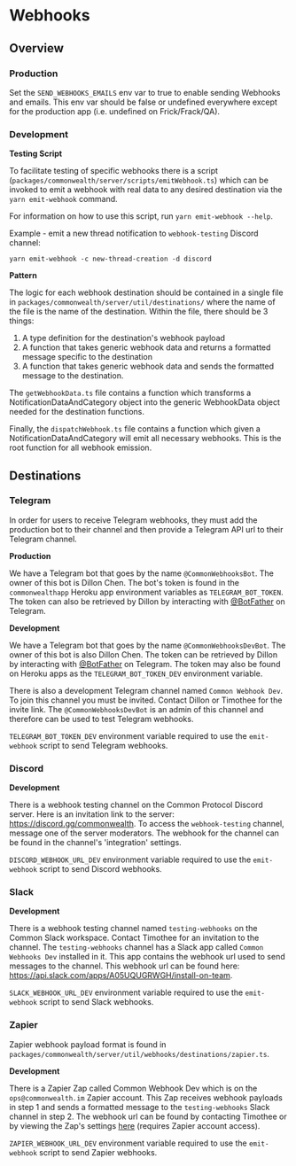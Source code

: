 # Webhooks
## Overview
### Production
Set the `SEND_WEBHOOKS_EMAILS` env var to true to enable sending Webhooks and emails. This env var should be false
or undefined everywhere except for the production app (i.e. undefined on Frick/Frack/QA).

### Development
**Testing Script**

To facilitate testing of specific webhooks there is a script (`packages/commonwealth/server/scripts/emitWebhook.ts`)
which can be invoked to emit a webhook with real data to any desired destination via the `yarn emit-webhook` command.

For information on how to use this script, run `yarn emit-webhook --help`.

Example - emit a new thread notification to `webhook-testing` Discord channel:
```
yarn emit-webhook -c new-thread-creation -d discord
```

**Pattern**

The logic for each webhook destination should be contained in a single file in 
`packages/commonwealth/server/util/destinations/` where the name of the file is the name of the destination.
Within the file, there should be 3 things:
1. A type definition for the destination's webhook payload
2. A function that takes generic webhook data and returns a formatted message specific to the destination
3. A function that takes generic webhook data and sends the formatted message to the destination.

The `getWebhookData.ts` file contains a function which transforms a NotificationDataAndCategory object into
the generic WebhookData object needed for the destination functions.

Finally, the `dispatchWebhook.ts` file contains a function which given a NotificationDataAndCategory will emit
all necessary webhooks. This is the root function for all webhook emission.

## Destinations
### Telegram
In order for users to receive Telegram webhooks, they must add the production bot to their channel
and then provide a Telegram API url to their Telegram channel.

**Production**

We have a Telegram bot that goes by the name `@CommonWebhooksBot`. The owner of this
bot is Dillon Chen. The bot's token is found in the `commonwealthapp` Heroku app
environment variables as `TELEGRAM_BOT_TOKEN`. The token can also be retrieved
by Dillon by interacting with [@BotFather](https://t.me/botfather) on Telegram.

**Development**

We have a Telegram bot that goes by the name `@CommonWebhooksDevBot`. The owner of this
bot is also Dillon Chen. The token can be retrieved by Dillon by interacting with 
[@BotFather](https://t.me/botfather) on Telegram. The token may also be found on Heroku apps as the
`TELEGRAM_BOT_TOKEN_DEV` environment variable.

There is also a development Telegram channel named `Common Webhook Dev`. To join this
channel you must be invited. Contact Dillon or Timothee for the invite link. The
`@CommonWebhooksDevBot` is an admin of this channel and therefore can be used to
test Telegram webhooks.

`TELEGRAM_BOT_TOKEN_DEV` environment variable required to use the `emit-webhook` script to send Telegram webhooks.

### Discord

**Development**

There is a webhook testing channel on the Common Protocol Discord server. Here is an
invitation link to the server: https://discord.gg/commonwealth. To access the `webhook-testing`
channel, message one of the server moderators. The webhook for the channel can be found
in the channel's 'integration' settings.

`DISCORD_WEBHOOK_URL_DEV` environment variable required to use the `emit-webhook` script to send Discord webhooks.

### Slack

**Development**

There is a webhook testing channel named `testing-webhooks` on the Common Slack workspace. Contact Timothee
for an invitation to the channel. The `testing-webhooks` channel has a Slack app called `Common Webhooks Dev`
installed in it. This app contains the webhook url used to send messages to the channel. This webhook url
can be found here: https://api.slack.com/apps/A05UQUGRWGH/install-on-team.

`SLACK_WEBHOOK_URL_DEV` environment variable required to use the `emit-webhook` script to send Slack webhooks.

### Zapier
Zapier webhook payload format is found in `packages/commonwealth/server/util/webhooks/destinations/zapier.ts`.

**Development**

There is a Zapier Zap called Common Webhook Dev which is on the `ops@commonwealth.im` Zapier account. This Zap
receives webhook payloads in step 1 and sends a formatted message to the `testing-webhooks` Slack channel in step 2. 
The webhook url can be found by contacting Timothee or by viewing the Zap's 
settings [here](https://zapier.com/editor/209598943/published/209598943/setup) (requires Zapier account access).

`ZAPIER_WEBHOOK_URL_DEV` environment variable required to use the `emit-webhook` script to send Zapier webhooks.